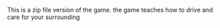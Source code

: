 This is a zip file version of the game.
the game teaches how to drive and care for your surrounding
